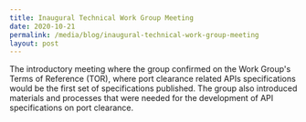 ```yaml
---
title: Inaugural Technical Work Group Meeting
date: 2020-10-21
permalink: /media/blog/inaugural-technical-work-group-meeting
layout: post
---
```




The introductory meeting where the group confirmed on the Work Group's Terms of Reference (TOR), where port clearance related APIs specifications would be the first set of specifications published. The group also introduced materials and processes that were needed for the development of API specifications on port clearance.